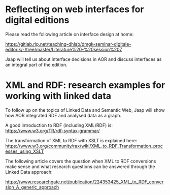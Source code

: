 # Reflecting on web interfaces for digital editions

Please read the following article on interface design at home:

https://gitlab.rlp.net/teaching-dhlab/dmgk-seminar-digitale-editorik/-/tree/master/Literature%20-%20session%207

Jaap will tell us about interface decisions in AOR and discuss interfaces as an integral part of the edition.

# XML and RDF: research examples for working with linked data

To follow up on the topics of Linked Data and Semantic Web, Jaap will show how AOR integrated RDF and analysed data as a graph.

A good introduction to RDF (including XML/RDF) is: https://www.w3.org/TR/rdf-syntax-grammar/

The transformation of XML to RDF with XSLT is explained here: https://www.w3.org/community/rax/wiki/XML_to_RDF_Transformation_processes_using_XSLT

The following article covers the question when XML to RDF conversions make sense and what research questions can be answered through the Linked Data approach:

https://www.researchgate.net/publication/224353425_XML_to_RDF_conversion_A_generic_approach
